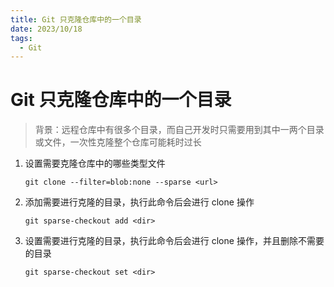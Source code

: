 ```yaml
---
title: Git 只克隆仓库中的一个目录
date: 2023/10/18
tags:
  - Git
---
```


# Git 只克隆仓库中的一个目录

> 背景：远程仓库中有很多个目录，而自己开发时只需要用到其中一两个目录或文件，一次性克隆整个仓库可能耗时过长

1. 设置需要克隆仓库中的哪些类型文件

   ```shell
   git clone --filter=blob:none --sparse <url>
   ```

2. 添加需要进行克隆的目录，执行此命令后会进行 clone 操作

   ```shell
   git sparse-checkout add <dir>
   ```

3. 设置需要进行克隆的目录，执行此命令后会进行 clone 操作，并且删除不需要的目录

   ```shell
   git sparse-checkout set <dir>
   ```

